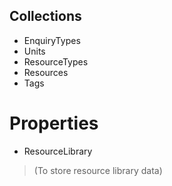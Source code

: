 ## Collections

- EnquiryTypes
- Units
- ResourceTypes
- Resources
- Tags

# Properties

- ResourceLibrary

> (To store resource library data)
